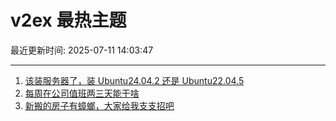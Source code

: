 # v2ex 最热主题

最近更新时间: 2025-07-11 14:03:47

--- 
1. [该装服务器了，装 Ubuntu24.04.2 还是 Ubuntu22.04.5](https://www.v2ex.com/t/1144421) 
2. [每周在公司值班两三天能干啥](https://www.v2ex.com/t/1144439) 
3. [新搬的房子有蟑螂，大家给我支支招吧](https://www.v2ex.com/t/1144467) 
